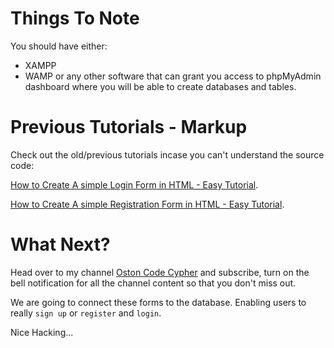 # Things To Note

You should have either:

- XAMPP
- WAMP or any other software that can grant you access to phpMyAdmin dashboard where you will be able to create databases and tables.


# Previous Tutorials - Markup
Check out the old/previous tutorials incase you can't understand the source code:


[How to Create A simple Login Form in HTML - Easy Tutorial](https://www.youtube.com/watch?v=O4uDlYZpKa0).


[How to Create A simple Registration Form in HTML - Easy Tutorial](https://www.youtube.com/watch?v=9snYfEqCjtY).

# What Next?
Head over to my channel [Oston Code Cypher](https://www.youtube.com/ostoncodecypher) and subscribe, turn on the bell notification for all the channel content so that you don't miss out.

We are going to connect these forms to the database. Enabling users to really `sign up` or `register` and `login`.

Nice Hacking...